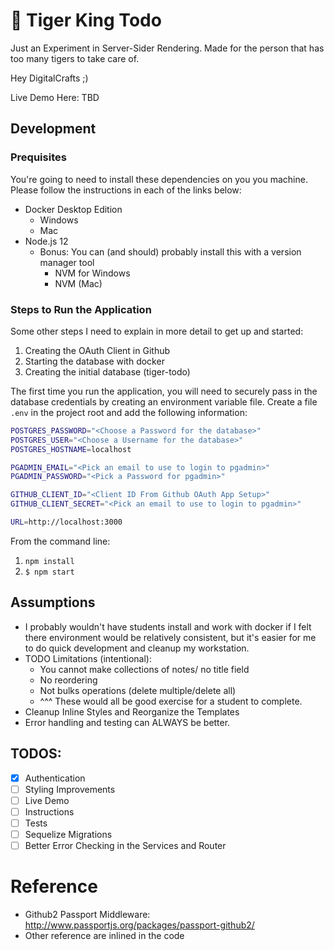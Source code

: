 # 🐅 Tiger King Todo
Just an Experiment in Server-Sider Rendering. Made for the person that has too many tigers to take care of.

Hey DigitalCrafts ;) 

Live Demo Here: TBD

## Development

### Prequisites

You're going to need to install these dependencies on you you machine. Please follow the instructions in each of the links below:
- Docker Desktop Edition
    - Windows
    - Mac
- Node.js 12
    - Bonus: You can (and should) probably install this with a version manager tool
        - NVM for Windows
        - NVM (Mac)

### Steps to Run the Application

Some other steps I need to explain in more detail to get up and started:
1. Creating the OAuth Client in Github
1. Starting the database with docker
1. Creating the initial database (tiger-todo)

The first time you run the application, you will need to securely pass in the database credentials by creating an environment variable file. Create a file `.env` in the project root and add the following information:

```bash
POSTGRES_PASSWORD="<Choose a Password for the database>"
POSTGRES_USER="<Choose a Username for the database>"
POSTGRES_HOSTNAME=localhost

PGADMIN_EMAIL="<Pick an email to use to login to pgadmin>"
PGADMIN_PASSWORD="<Pick a Password for pgadmin>"

GITHUB_CLIENT_ID="<Client ID From Github OAuth App Setup>"
GITHUB_CLIENT_SECRET="<Pick an email to use to login to pgadmin>"

URL=http://localhost:3000
```

From the command line:
1. `npm install`
1. `$ npm start`

## Assumptions
- I probably wouldn't have students install and work with docker if I felt there environment would be relatively consistent, but it's easier for me to do quick development and cleanup my workstation.
- TODO Limitations (intentional):
    - You cannot make collections of notes/ no title field
    - No reordering
    - Not bulks operations (delete multiple/delete all)
    - ^^^ These would all be good exercise for a student to complete.
- Cleanup Inline Styles and Reorganize the Templates
- Error handling and testing can ALWAYS be better.


## TODOS:
- [X] Authentication
- [ ] Styling Improvements
- [ ] Live Demo
- [ ] Instructions
- [ ] Tests
- [ ] Sequelize Migrations
- [ ] Better Error Checking in the Services and Router

# Reference
* Github2 Passport Middleware: http://www.passportjs.org/packages/passport-github2/
* Other reference are inlined in the code
